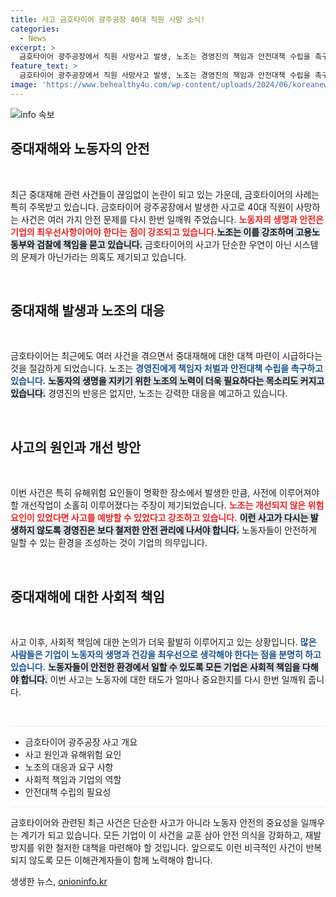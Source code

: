 ```yaml
---
title: 사고 금호타이어 광주공장 40대 직원 사망 소식!
categories:
  - News
excerpt: >
  금호타이어 광주공장에서 직원 사망사고 발생, 노조는 경영진의 책임과 안전대책 수립을 촉구하며 고용노동부와 검찰에 중대재해 고발. 사건의 깊은 배경과 노조의 강력한 대응을 알아보세요!
feature_text: >
  금호타이어 광주공장에서 직원 사망사고 발생, 노조는 경영진의 책임과 안전대책 수립을 촉구하며 고용노동부와 검찰에 중대재해 고발. 사건의 깊은 배경과 노조의 강력한 대응을 알아보세요!
image: 'https://www.behealthy4u.com/wp-content/uploads/2024/06/koreanews.jpg'
---
```


<p><img src="https://www.behealthy4u.com/wp-content/uploads/2024/06/koreanews.jpg" alt="info 속보" /></p>

<h2 data-ke-size="size26">중대재해와 노동자의 안전</h2>

<p data-ke-size="size16">&nbsp;</p>

<p data-ke-size="size16">최근 중대재해 관련 사건들이 끊임없이 논란이 되고 있는 가운데, 금호타이어의 사례는 특히 주목받고 있습니다. 금호타이어 광주공장에서 발생한 사고로 40대 직원이 사망하는 사건은 여러 가지 안전 문제를 다시 한번 일깨워 주었습니다. <b><span style="color: #ee2323;">노동자의 생명과 안전은 기업의 최우선사항이어야 한다는 점이 강조되고 있습니다.</span></b><b><span style="background-color: #21538527;">노조는 이를 강조하며 고용노동부와 검찰에 책임을 묻고 있습니다.</span></b> 금호타이어의 사고가 단순한 우연이 아닌 시스템의 문제가 아닌가라는 의혹도 제기되고 있습니다.</p>

<p data-ke-size="size16">&nbsp;</p>

<h2 data-ke-size="size26">중대재해 발생과 노조의 대응</h2>

<p data-ke-size="size16">&nbsp;</p>

<p data-ke-size="size16">금호타이어는 최근에도 여러 사건을 겪으면서 중대재해에 대한 대책 마련이 시급하다는 것을 절감하게 되었습니다. 노조는 <b><span style="color: #1a5490;">경영진에게 책임자 처벌과 안전대책 수립을 촉구하고 있습니다.</span></b> <b><span style="background-color: #21538527;">노동자의 생명을 지키기 위한 노조의 노력이 더욱 필요하다는 목소리도 커지고 있습니다.</span></b> 경영진의 반응은 없지만, 노조는 강력한 대응을 예고하고 있습니다.</p>

<p data-ke-size="size16">&nbsp;</p>

<h2 data-ke-size="size26">사고의 원인과 개선 방안</h2>

<p data-ke-size="size16">&nbsp;</p>

<p data-ke-size="size16">이번 사건은 특히 유해위험 요인들이 명확한 장소에서 발생한 만큼, 사전에 이루어져야 할 개선작업이 소홀히 이루어졌다는 주장이 제기되었습니다. <b><span style="color: #ee2323;">노조는 개선되지 않은 위험요인이 있었다면 사고를 예방할 수 있었다고 강조하고 있습니다.</span></b> <b><span style="background-color: #21538527;">이런 사고가 다시는 발생하지 않도록 경영진은 보다 철저한 안전 관리에 나서야 합니다.</span></b> 노동자들이 안전하게 일할 수 있는 환경을 조성하는 것이 기업의 의무입니다.</p>

<p data-ke-size="size16">&nbsp;</p>

<h2 data-ke-size="size26">중대재해에 대한 사회적 책임</h2>

<p data-ke-size="size16">&nbsp;</p>

<p data-ke-size="size16">사고 이후, 사회적 책임에 대한 논의가 더욱 활발히 이루어지고 있는 상황입니다. <b><span style="color: #1a5490;">많은 사람들은 기업이 노동자의 생명과 건강을 최우선으로 생각해야 한다는 점을 분명히 하고 있습니다.</span></b> <b><span style="background-color: #21538527;">노동자들이 안전한 환경에서 일할 수 있도록 모든 기업은 사회적 책임을 다해야 합니다.</span></b> 이번 사고는 노동자에 대한 태도가 얼마나 중요한지를 다시 한번 일깨워 줍니다.</p>

<p data-ke-size="size16">&nbsp;</p>

<hr style="height: 1px; border:none; color:#eee; background-color:#eee;">

<ul>
  <li>금호타이어 광주공장 사고 개요</li>
  <li>사고 원인과 유해위험 요인</li>
  <li>노조의 대응과 요구 사항</li>
  <li>사회적 책임과 기업의 역할</li>
  <li>안전대책 수립의 필요성</li>
</ul>

<hr style="height: 1px; border:none; color:#eee; background-color:#eee;">

<p data-ke-size="size16">금호타이어와 관련된 최근 사건은 단순한 사고가 아니라 노동자 안전의 중요성을 일깨우는 계기가 되고 있습니다. 모든 기업이 이 사건을 교훈 삼아 안전 의식을 강화하고, 재발 방지를 위한 철저한 대책을 마련해야 할 것입니다. 앞으로도 이런 비극적인 사건이 반복되지 않도록 모든 이해관계자들이 함께 노력해야 합니다.</p>
생생한 뉴스, <a href="https://onioninfo.kr" rel="dofollow">onioninfo.kr</a>


